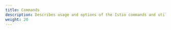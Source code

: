 ```yaml
---
title: Commands
description: Describes usage and options of the Istio commands and utilities.
weight: 20
---
```

